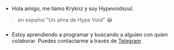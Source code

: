 - Hola amigo, me llamo Kryknz y soy Hypevoidsoul. 
> en español "Un alma de Hype Void" 😂
###
- Estoy aprendiendo a programar y buscando a 
alguien con quien colaborar.  Puedes contactarme a 
través de [Telegram](t.me/krakinz)

<!--- Take a look , i--->
